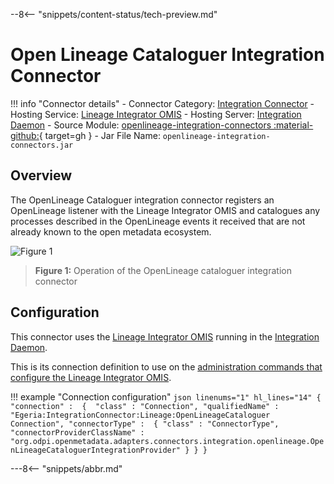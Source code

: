 <!-- SPDX-License-Identifier: CC-BY-4.0 -->
<!-- Copyright Contributors to the ODPi Egeria project. -->

--8<-- "snippets/content-status/tech-preview.md"

# Open Lineage Cataloguer Integration Connector

!!! info "Connector details"
    - Connector Category: [Integration Connector](/concepts/integration-connector)
    - Hosting Service: [Lineage Integrator OMIS](/services/omis/lineage-integrator/overview)
    - Hosting Server: [Integration Daemon](/concepts/integration-daemon)
    - Source Module: [openlineage-integration-connectors :material-github:](https://github.com/odpi/egeria/tree/main/open-metadata-implementation/adapters/open-connectors/integration-connectors/lineage-integration-connectors){ target=gh }
    - Jar File Name: `openlineage-integration-connectors.jar`

## Overview

The OpenLineage Cataloguer integration connector registers an OpenLineage listener with the Lineage Integrator OMIS and catalogues any processes described in the OpenLineage events it received that are not already known to the open metadata ecosystem.

![Figure 1](open-lineage-cataloguer-integration-connector.svg)
> **Figure 1:** Operation of the OpenLineage cataloguer integration connector


## Configuration

This connector uses the [Lineage Integrator OMIS](/services/omis/lineage-integrator/overview)
running in the [Integration Daemon](/concepts/integration-daemon).

This is its connection definition to use on the [administration commands that configure the Lineage Integrator OMIS](/guides/admin//servers/configuring-an-integration-daemon/#configure-the-integration-services).

!!! example "Connection configuration"
    ```json linenums="1" hl_lines="14"
    {
       "connection" : 
                    { 
                        "class" : "Connection",
                        "qualifiedName" : "Egeria:IntegrationConnector:Lineage:OpenLineageCataloguer Connection",
                        "connectorType" : 
                        {
                            "class" : "ConnectorType",
                            "connectorProviderClassName" : "org.odpi.openmetadata.adapters.connectors.integration.openlineage.OpenLineageCataloguerIntegrationProvider"
                        }
                    }
    }
    ```

---8<-- "snippets/abbr.md"
